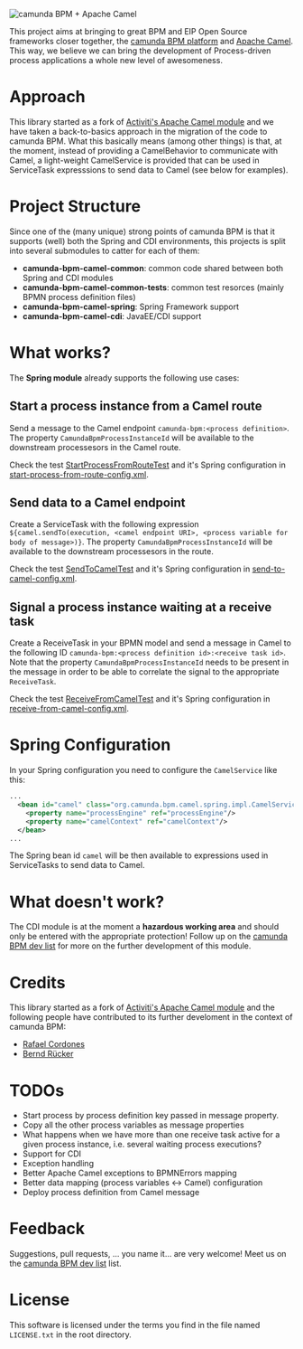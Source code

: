 ![camunda BPM + Apache Camel][1]

This project aims at bringing to great BPM and EIP Open Source frameworks closer together, the [camunda BPM platform](http://camunda.org) and [Apache Camel](http://camel.camunda.org). This way, we believe we can bring the development of Process-driven process applications a whole new level of awesomeness.

# Approach

This library started as a fork of [Activiti's Apache Camel module](https://github.com/Activiti/Activiti/tree/master/modules/activiti-camel) and we have taken a back-to-basics approach in the migration of the code to camunda BPM. What this basically means (among other things) is that, at the moment, instead of providing a CamelBehavior to communicate with Camel, a light-weight CamelService is provided that can be used in ServiceTask expresssions to send data to Camel (see below for examples).

# Project Structure

Since one of the (many unique) strong points of camunda BPM is that it supports (well) both the Spring and CDI environments, this projects is split into several submodules to catter for each of them:

* **camunda-bpm-camel-common**: common code shared between both Spring and CDI modules
* **camunda-bpm-camel-common-tests**: common test resorces (mainly BPMN process definition files)
* **camunda-bpm-camel-spring**: Spring Framework support
* **camunda-bpm-camel-cdi**: JavaEE/CDI support

# What works?

The **Spring module** already supports the following use cases:

## Start a process instance from a Camel route

Send a message to the Camel endpoint `camunda-bpm:<process definition>`. The property `CamundaBpmProcessInstanceId` will be available to the downstream processesors in the Camel route. 

Check the test [StartProcessFromRouteTest](https://github.com/rafacm/camunda-bpm-camel/blob/master/camunda-bpm-camel-spring/src/test/java/org/camunda/bpm/camel/spring/StartProcessFromRouteTest.java) and it's Spring configuration in [start-process-from-route-config.xml](hhttps://github.com/rafacm/camunda-bpm-camel/blob/master/camunda-bpm-camel-spring/src/test/resources/start-process-from-route-config.xml).

## Send data to a Camel endpoint

Create a ServiceTask with the following expression `${camel.sendTo(execution, <camel endpoint URI>, <process variable for body of message>)}`. The property `CamundaBpmProcessInstanceId` will be available to the downstream processesors in the route.

Check the test [SendToCamelTest](https://github.com/rafacm/camunda-bpm-camel/blob/master/camunda-bpm-camel-spring/src/test/java/org/camunda/bpm/camel/spring/SendToCamelTest.java) and it's Spring configuration in [send-to-camel-config.xml](https://github.com/rafacm/camunda-bpm-camel/blob/master/camunda-bpm-camel-spring/src/test/test/resources/send-to-camel-config.xml).

## Signal a process instance waiting at a receive task

Create a ReceiveTask in your BPMN model and send a message in Camel to the following ID `camunda-bpm:<process definition id>:<receive task id>`. Note that the property `CamundaBpmProcessInstanceId` needs to be present in the message in order to be able to correlate the signal to the appropriate `ReceiveTask`.

Check the test [ReceiveFromCamelTest](https://github.com/rafacm/camunda-bpm-camel/blob/master/camunda-bpm-camel-spring/src/test/java/org/camunda/bpm/camel/spring/ReceiveFromCamelTest.java) and it's Spring configuration in [receive-from-camel-config.xml](https://github.com/rafacm/camunda-bpm-camel/blob/master/camunda-bpm-camel-spring/src/test/resources/receive-from-camel-config.xml).

# Spring Configuration

In your Spring configuration you need to configure the `CamelService` like this:
```xml
...
  <bean id="camel" class="org.camunda.bpm.camel.spring.impl.CamelServiceImpl">
    <property name="processEngine" ref="processEngine"/>
    <property name="camelContext" ref="camelContext"/>
  </bean>
...
```
The Spring bean id `camel` will be then available to expressions used in ServiceTasks to send data to Camel.

# What doesn't work?

The CDI module is at the moment a **hazardous working area** and should only be entered with the appropriate protection! Follow up on the [camunda BPM dev list](https://groups.google.com/forum/?fromgroups#!forum/camunda-bpm-dev) for more on the further development of this module.

# Credits

This library started as a fork of [Activiti's Apache Camel module](https://github.com/Activiti/Activiti/tree/master/modules/activiti-camel) and the following people have contributed to its further develoment in the context of camunda BPM:
* [Rafael Cordones](http://rafael.cordones.me/)
* [Bernd Rücker](http://camunda.org/community/team.html)

# TODOs

* Start process by process definition key passed in message property.
* Copy all the other process variables as message properties
* What happens when we have more than one receive task active for a given process instance, i.e. several waiting process executions?
* Support for CDI
* Exception handling
* Better Apache Camel exceptions to BPMNErrors mapping
* Better data mapping (process variables <-> Camel) configuration
* Deploy process definition from Camel message

# Feedback

Suggestions, pull requests, ... you name it... are very welcome! Meet us on the [camunda BPM dev list](https://groups.google.com/forum/?fromgroups#!forum/camunda-bpm-dev) list.

# License

This software is licensed under the terms you  find in the file named `LICENSE.txt` in the root directory.

[1]: http://rafael.cordones.me/assets/camunda-bpm-camel.png
